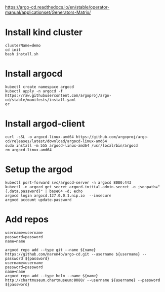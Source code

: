 https://argo-cd.readthedocs.io/en/stable/operator-manual/applicationset/Generators-Matrix/



# Install kind cluster 
```
clusterName=demo
cd init
bash install.sh 
```

# Install argocd 
```
kubectl create namespace argocd
kubectl apply -n argocd -f https://raw.githubusercontent.com/argoproj/argo-cd/stable/manifests/install.yaml
or 

```

# Install argod-client
```
curl -sSL -o argocd-linux-amd64 https://github.com/argoproj/argo-cd/releases/latest/download/argocd-linux-amd64
sudo install -m 555 argocd-linux-amd64 /usr/local/bin/argocd
rm argocd-linux-amd64

``` 

# Setup the argod 
```
kubectl port-forward svc/argocd-server -n argocd 8080:443
kubectl -n argocd get secret argocd-initial-admin-secret -o jsonpath="{.data.password}" | base64 -d; echo
argocd login argocd.127.0.0.1.nip.io  --insecure
argocd account update-password

```
# Add repos
```
username=username
password=password
name=name

argocd repo add --type git --name ${name} https://github.com/naren4b/argo-cd.git --username ${username} --password ${password}
username=username
password=password
name=name
argocd repo add --type helm --name ${name}  http://chartmuseum.chartmuseum:8080/ --username ${username} --password ${password}
```